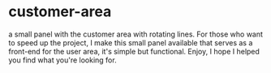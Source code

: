 # customer-area
a small panel with the customer area with rotating lines.
For those who want to speed up the project, I make this small panel available that serves as a front-end for the user area, it's simple but functional.
Enjoy, I hope I helped you find what you're looking for.
